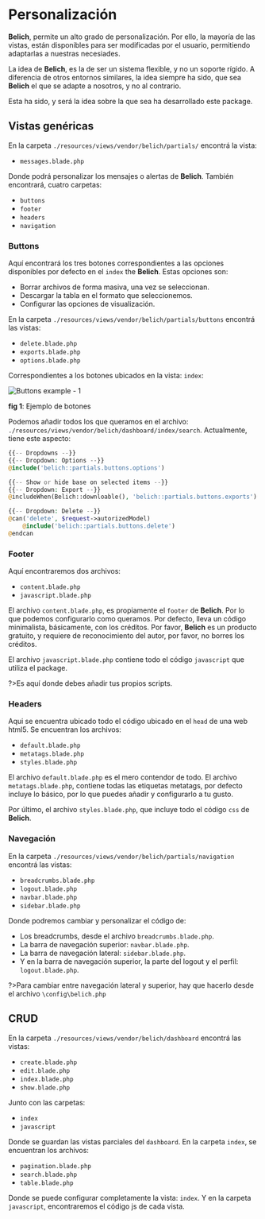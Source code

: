 # Personalización

**Belich**, permite un alto grado de personalización. Por ello, la mayoría de las vistas, están disponibles para ser modificadas por el usuario, permitiendo adaptarlas a nuestras necesiades.

La idea de **Belich**, es la de ser un sistema flexible, y no un soporte rígido. A diferencia de otros entornos similares, la idea siempre ha sido, que sea **Belich** el que se adapte a nosotros, y no al contrario. 

Esta ha sido, y será la idea sobre la que sea ha desarrollado este package.

## Vistas genéricas

En la carpeta `./resources/views/vendor/belich/partials/` encontrá la vista:

- `messages.blade.php`

Donde podrá personalizar los mensajes o alertas de **Belich**. También encontrará, cuatro carpetas:

- `buttons`
- `footer`
- `headers`
- `navigation`

### Buttons 

Aquí encontrará los tres botones correspondientes a las opciones disponibles por defecto en el `index` the **Belich**. Estas opciones son:

- Borrar archivos de forma masiva, una vez se seleccionan.
- Descargar la tabla en el formato que seleccionemos.
- Configurar las opciones de visualización.

En la carpeta `./resources/views/vendor/belich/partials/buttons` encontrá las vistas:

- `delete.blade.php`
- `exports.blade.php`
- `options.blade.php` 

Correspondientes a los botones ubicados en la vista: `index`:

![Buttons example - 1](../../images/buttons.png)
<div id="legend"><b>fig 1</b>: Ejemplo de botones</div>

Podemos añadir todos los que queramos en el archivo: `./resources/views/vendor/belich/dashboard/index/search`. Actualmente, tiene este aspecto:

```php
{{-- Dropdowns --}}
{{-- Dropdown: Options --}}
@include('belich::partials.buttons.options')

{{-- Show or hide base on selected items --}}
{{-- Dropdown: Export --}}
@includeWhen(Belich::downloable(), 'belich::partials.buttons.exports')

{{-- Dropdown: Delete --}}
@can('delete', $request->autorizedModel)
    @include('belich::partials.buttons.delete')
@endcan
```

### Footer 

Aquí encontraremos dos archivos:

- `content.blade.php` 
- `javascript.blade.php`

El archivo `content.blade.php`, es propiamente el `footer` de **Belich**. Por lo que podemos configurarlo como queramos. Por defecto, lleva un código minimalista, básicamente, con los créditos. Por favor, **Belich** es un producto gratuito, y requiere de reconocimiento del autor, por favor, no borres los créditos.

El archivo `javascript.blade.php` contiene todo el código `javascript` que utiliza el package. 

?>Es aquí donde debes añadir tus propios scripts.

### Headers 

Aqui se encuentra ubicado todo el código ubicado en el `head` de una web html5. Se encuentran los archivos:

- `default.blade.php` 
- `metatags.blade.php` 
- `styles.blade.php` 

El archivo `default.blade.php` es el mero contendor de todo. El archivo `metatags.blade.php`, contiene todas las etiquetas metatags, por defecto incluye lo básico, por lo que puedes añadir y configurarlo a tu gusto.

Por último, el archivo `styles.blade.php`, que incluye todo el código `css` de **Belich**.

### Navegación

En la carpeta `./resources/views/vendor/belich/partials/navigation` encontrá las vistas:

- `breadcrumbs.blade.php`
- `logout.blade.php`
- `navbar.blade.php` 
- `sidebar.blade.php` 

Donde podremos cambiar y personalizar el código de:

- Los breadcrumbs, desde el archivo `breadcrumbs.blade.php`.
- La barra de navegación superior: `navbar.blade.php`.
- La barra de navegación lateral: `sidebar.blade.php`.
- Y en la barra de navegación superior, la parte del logout y el perfil: `logout.blade.php`.

?>Para cambiar entre navegación lateral y superior, hay que hacerlo desde el archivo `\config\belich.php`

## CRUD

En la carpeta `./resources/views/vendor/belich/dashboard` encontrá las vistas:

- `create.blade.php`
- `edit.blade.php`
- `index.blade.php` 
- `show.blade.php` 

Junto con las carpetas:

- `index`
- `javascript` 

Donde se guardan las vistas parciales del `dashboard`. En la carpeta `index`, se encuentran los archivos:

- `pagination.blade.php`
- `search.blade.php` 
- `table.blade.php` 

Donde se puede configurar completamente la vista: `index`. Y en la carpeta `javascript`, encontraremos el código js de cada vista.
